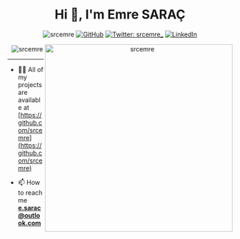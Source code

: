 <h1 align="center">Hi 👋, I'm Emre SARAÇ</h1>

<p align="center"> 
    <img src="https://komarev.com/ghpvc/?username=srcemre&label=Profile%20views&color=0e75b6&style=flat" alt="srcemre" />
    <a href="https://github.com/srcemre"><img src="https://img.shields.io/github/followers/cosasdepuma.svg?label=GitHub&style=social" alt="GitHub"></a>
    <a href="https://twitter.com/srcemre_" target="_blank"><img alt="Twitter: srcemre_" src="https://img.shields.io/twitter/follow/srcemre_.svg?style=social" /></a>
    <a href="https://www.linkedin.com/in/saracemre"><img src="https://img.shields.io/badge/LinkedIn--_.svg?style=social&logo=linkedin" alt="LinkedIn"></a>
</p>

<p align="center">&nbsp;
    <img align="center" src="https://github-readme-stats.vercel.app/api/top-langs?username=srcemre&show_icons=true&locale=en&layout=compact&theme=vision-friendly-dark" alt="srcemre" />
    <img align="right" src="https://github-readme-stats.vercel.app/api?username=srcemre&show_icons=true&locale=en&theme=vision-friendly-dark"  width="420" alt="srcemre"/>
</p>


<hr>


- 👨‍💻 All of my projects are available at [https://github.com/srcemre](https://github.com/srcemre)

- 📫 How to reach me **e.sarac@outlook.com**


<!--
**srcemre/srcemre** is a ✨ _special_ ✨ repository because its `README.md` (this file) appears on your GitHub profile.

Here are some ideas to get you started:

- 🔭 I’m currently working on ...
- 🌱 I’m currently learning ...
- 👯 I’m looking to collaborate on ...
- 🤔 I’m looking for help with ...
- 💬 Ask me about ...
- 📫 How to reach me: ...
- 😄 Pronouns: ...
- ⚡ Fun fact: ...
-->
